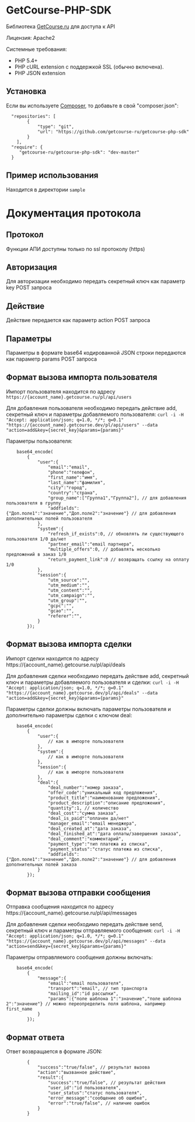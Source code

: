 # GetCourse-PHP-SDK
Библиотека [GetCourse.ru](http://getcourse.ru) для доступа к API

Лицензия: Apache2

Системные требования:

  * PHP 5.4+
  * PHP cURL extension с поддержкой SSL (обычно включена).
  * PHP JSON extension

## Установка

Если вы используете [Composer](http://getcomposer.org/), то добавьте в свой "composer.json":

```
  "repositories": [
        {
            "type": "git",
            "url": "https://github.com/getcourse-ru/getcourse-php-sdk"
        }
    ],
  "require": {
     "getcourse-ru/getcourse-php-sdk": "dev-master"
  }
```

## Пример использования
Находится в директории ```sample```

# Документация протокола

## Протокол
Функции АПИ доступны только по ssl протоколу (https)

## Авторизация
Для авторизации необходимо передать секретный ключ как параметр key POST запроса

## Действие
Действие передается как параметр action POST запроса

## Параметры
Параметры в формате base64 кодированной JSON строки передаются как параметр params POST запроса

## Формат вызова импорта пользователя
Импорт пользователя находится по адресу ```https://{account_name}.getcourse.ru/pl/api/users```

Для добавления пользователя необходимо передать действие add, секретный ключ и параметры добавляемого пользователя:
```curl -i -H "Accept: application/json; q=1.0, */*; q=0.1" "https://{account_name}.getcourse.dev/pl/api/users" --data "action=add&key={secret_key}&params={params}"```

Параметры пользователя:

		base64_encode(
			{
				"user":{
					"email":"email",
					"phone":"телефон",
					"first_name":"имя",
					"last_name":"фамилия",
					"city":"город",
					"country":"страна",
					"group_name":["Группа1","Группа2"], // для добавления пользователя в группу
					"addfields":{"Доп.поле1":"значение","Доп.поле2":"значение"} // для добавления дополнительных полей пользователя
				},
				"system":{
					"refresh_if_exists":0, // обновлять ли существующего пользователя 1/0 да/нет
					"partner_email":"email партнера",
					"multiple_offers":0, // добавлять несколько предложений в заказ 1/0
					"return_payment_link":0 // возвращать ссылку на оплату 1/0
				},
				"session":{
					"utm_source":"",
					"utm_medium":"",
					"utm_content":"",
					"utm_campaign":"",
					"utm_group":"",
					"gcpc":"",
					"gcao":"",
					"referer":"",
				}
			});
			

## Формат вызова импорта сделки
Импорт сделки находится по адресу https://{account_name}.getcourse.ru/pl/api/deals

Для добавления сделки необходимо передать действие add, секретный ключ и параметры добавляемого пользователя и сделки:
```curl -i -H "Accept: application/json; q=1.0, */*; q=0.1" "https://{account_name}.getcourse.dev/pl/api/deals" --data "action=add&key={secret_key}&params={params}"```

Параметры сделки должны включать параметры пользователя и дополнительно параметры сделки с ключом deal:

		base64_encode(
			{
				"user":{
					// как в импорте пользователя
				},
				"system":{
					// как в импорте пользователя
				},
				"session":{
					// как в импорте пользователя
				},
				"deal":{
					"deal_number":"номер заказа",
					"offer_code":"уникальный код предложения",
					"product_title":"наименование предложения",
					"product_description":"описание предложения",
					"quantity":1, // количество
					"deal_cost":"сумма заказа",
					"deal_is_paid":"оплачен да/нет"
					"manager_email":"email менеджера",
					"deal_created_at":"дата заказа",
					"deal_finished_at":"дата оплаты/завершения заказа",
					"deal_comment":"комментарий",
					"payment_type":"тип платежа из списка",
					"payment_status":"статус платежа из списка",
					"addfields":{"Доп.поле1":"значение","Доп.поле2":"значение"} // для добавления дополнительных полей заказа
				}
			});
			
## Формат вызова отправки сообщения
Отправка сообщения находится по адресу https://{account_name}.getcourse.ru/pl/api/messages

Для добавления сделки необходимо передать действие send, секретный ключ и параметры отправляемого сообщения:
```curl -i -H "Accept: application/json; q=1.0, */*; q=0.1" "https://{account_name}.getcourse.dev/pl/api/messages" --data "action=send&key={secret_key}&params={params}"```

Параметры отправляемого сообщения должны включать:

		base64_encode(
			{
				"message":{
					"email":"email пользователя",
					"transport":"email", // тип транспорта
					"mailing_id":"id рассылки",
					"params":{"поле шаблона 1":"значение","поле шаблона 2":"значение"} // можно переопределить поля шаблона, например first_name
				}
			});
		
## Формат ответа
Ответ возвращается в формате JSON:

			{
				"success":"true/false", // результат вызова
				"action":"вызванное действие",
				"result":{
					"success":"true/false", // результат действия
					"user_id":"id пользователя",
					"user_status":"статус пользователя",
					"error_message":"сообщение об ошибке",
					"error":"true/false", // наличие ошибок
				}
			}
			


